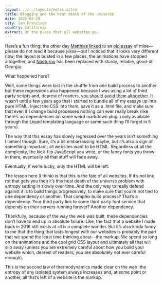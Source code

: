 ```yaml
---
layout: ../../layouts/notes.astro
title: Blogging and the heat death of the universe
date: 2022-04-20
city: San Francisco
country: California
extract: Or the place that all websites go.
---
```


Here’s a fun thing: the other day [Matthias linked](https://twitter.com/m_ott/status/1516136120198836224) to an [old essay](https://www.robinrendle.com/essays/new-web-typography/) of mine—please do not read it because _yikes_—but I noticed that it looks very different now; the layout is busted in a few places, the animations have stopped altogether, and [Nocturno](https://www.typotheque.com/fonts/nocturno) has been replaced with sturdy, reliable, good-ol’ Georgia.

What happened here?

Well, some things were lost in the shuffle from one build process to another but these regressions also happened because I was using a lot of third party scripts and, dearest of readers, [you should avoid them altogether](https://css-tricks.com/aint-no-party-like-a-third-party/). It wasn’t until a few years ago that I started to bundle all of my essays up into pure HTML. Inject the CSS into them, save it as a .html file, and make sure that even if I change build processes nothing can ever really break (like there’s no dependencies on some weird markdown plugin only available through the Liquid templating language or some such thing I’ll forget in 5 years).

The way that this essay has slowly regressed over the years isn’t something I lament though. Sure, it’s a bit embarrassing maybe, but it’s also a sign of something important: all websites want to be HTML. Regardless of all the complexity, the kick-flip JavaScript you write, or the fancy fonts you throw in there, eventually all that stuff will fade away.

Eventually, if we’re lucky, only the HTML will be left.

The lesson here (I think) is that this is the fate of all websites. If it’s not link rot that gets you then it’s this heat death of the universe problem with entropy setting in slowly over time. And the only way to really defend against it is to build things progressively, to make sure that you’re not tied to one dependency or another. That complex build process? That’s a dependency. Your third party link to some third party font service that depends on their servers running forever? Another dependency.

Thankfully, because of the way the web was built, these dependencies don’t have to end up in absolute failure. Like, the fact that a website I made back in 2016 still exists at all is a complete wonder. But it’s also kinda funny to me that the thing that lasts longest with our websites is probably the part that we spend the least time thinking about—the markup. We spend so long on the animations and the cool grid CSS layout and ultimately all that will slip away (unless you are extremely careful about how you build your website which, dearest of readers, you are absolutely not ever careful enough).

This is the second law of thermodynamics made clear on the web: the entropy of any isolated system always increases and, at some point or another, all that’s left of a website is the markup.
